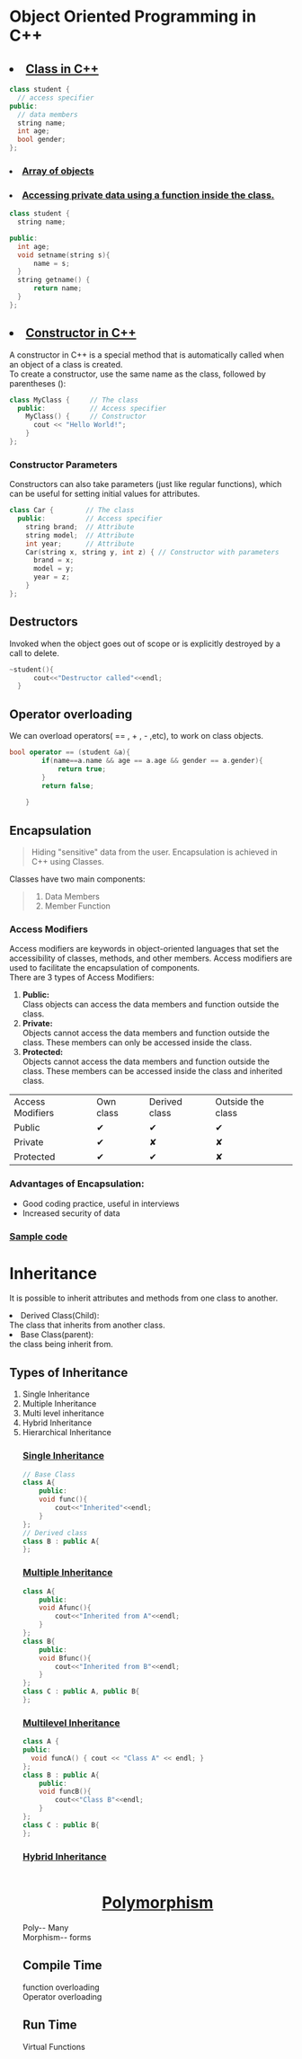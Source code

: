 # Object Oriented Programming in C++

## <li> <a href="class.cpp">Class in C++</a>
```C++
class student {
  // access specifier
public:
  // data members
  string name;
  int age;
  bool gender;
};
```

### <li><a href="class2.cpp">Array of objects</a>

### <li><a href="class3.cpp">Accessing private data using a function inside the class.</a>
```C++
class student {
  string name;

public:
  int age;
  void setname(string s){
      name = s;
  }
  string getname() { 
      return name; 
  }
};
```

## <li><a href="class4.cpp">Constructor in C++</a>
A constructor in C++ is a special method that is automatically called when an object of a class is created.<br>To create a constructor, use the same name as the class, followed by parentheses ():
```C++
class MyClass {     // The class
  public:           // Access specifier
    MyClass() {     // Constructor
      cout << "Hello World!";
    }
};
```

### Constructor Parameters
Constructors can also take parameters (just like regular functions), which can be useful for setting initial values for attributes.


```C++
class Car {        // The class
  public:          // Access specifier
    string brand;  // Attribute
    string model;  // Attribute
    int year;      // Attribute
    Car(string x, string y, int z) { // Constructor with parameters
      brand = x;
      model = y;
      year = z;
    }
};
```

## Destructors
Invoked when the object goes out of scope or is explicitly destroyed by a call to delete.
```C++
~student(){
      cout<<"Destructor called"<<endl;
  }
```

## Operator overloading
We can overload operators( == , + , - ,etc), to work on class objects.
```C++
bool operator == (student &a){
        if(name==a.name && age == a.age && gender == a.gender){
            return true;
        }
        return false;
        
    }
```

## Encapsulation
> Hiding "sensitive" data from the user.  Encapsulation is achieved in C++ using
Classes.

Classes have two main components:
> 1. Data Members
> 2. Member Function

### Access Modifiers
Access modifiers are keywords in object-oriented languages that set the
accessibility of classes, methods, and other members. Access modifiers are used
to facilitate the encapsulation of components.<br>
There are 3 types of Access Modifiers:<br>
1. <b> Public:</b><br> Class objects can access the data members and function outside the
class.
2. <b> Private: </b><br>Objects cannot access the data members and function outside the
class. These members can only be accessed inside the class.
3. <b> Protected:</b><br> Objects cannot access the data members and function outside
the class. These members can be accessed inside the class and inherited
class.

<table>
<tr><td>Access Modifiers</td><td>Own class</td><td>Derived class</td><td>Outside the class</td></tr><tr><td>Public</td><td>✔</td><td>✔</td><td>✔</td></tr><tr><td>Private</td><td>✔</td><td>✘</td><td>✘</td></tr><tr><td>Protected</td><td>✔</td><td>✔</td><td>✘</td></tr></table>


### Advantages of Encapsulation:

- Good coding practice, useful in interviews
- Increased security of data
### <a href="encapsulation.cpp">Sample code</a>


# Inheritance
It is possible to inherit attributes and methods from one class to another.

<li>Derived Class(Child): <br>
The class that inherits from another class.
<li>Base Class(parent): <br>
the class being inherit from.

## Types of Inheritance 
<ol>
<li>Single Inheritance
<li>Multiple Inheritance
<li>Multi level inheritance
<li>Hybrid Inheritance
<li>Hierarchical Inheritance
<br>

### <a href="singleinheritance.cpp"> Single Inheritance</a>
```C++ 
// Base Class
class A{
    public:
    void func(){
        cout<<"Inherited"<<endl;
    }
};
// Derived class
class B : public A{  
};
```

### <a href="multipleinheritance.cpp">Multiple Inheritance</a>
```C++
class A{
    public:
    void Afunc(){
        cout<<"Inherited from A"<<endl;
    }
};
class B{
    public:
    void Bfunc(){
        cout<<"Inherited from B"<<endl;
    }
};
class C : public A, public B{
};
```

### <a href="multipleinheritance.cpp">Multilevel Inheritance</a>
```C++
class A {
public:
  void funcA() { cout << "Class A" << endl; }
};
class B : public A{
    public:
    void funcB(){
        cout<<"Class B"<<endl;
    }
};
class C : public B{
};
```

### <a href="hybridinheritance.cpp">Hybrid Inheritance</a>
```C++

```

<a href="polymorphism.cpp"><h1 align="center">Polymorphism</h1></a>

Poly-- Many<br>
Morphism-- forms





## Compile Time 
function overloading
<br>Operator overloading
<br>

## Run Time
Virtual Functions










